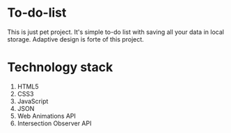 # To-do-list
This is just pet project. It's simple to-do list with saving all your data in local storage. Adaptive design is forte of this project.
# Technology stack
1. HTML5
2. CSS3
3. JavaScript
4. JSON
5. Web Animations API
6. Intersection Observer API
